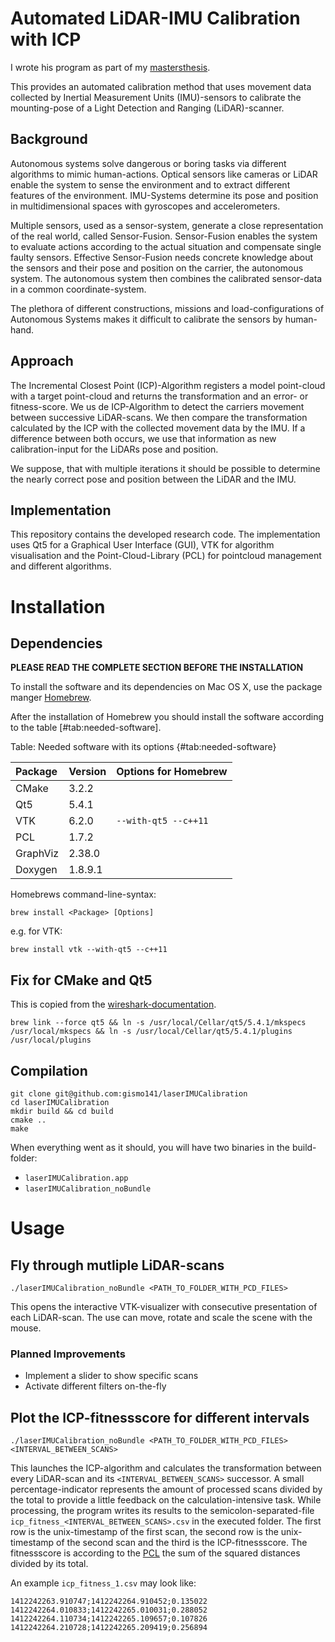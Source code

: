 # Automated LiDAR-IMU Calibration with ICP

I wrote his program as part of my [mastersthesis](https://github.com/gismo141/mastersthesis).

This provides an automated calibration method that uses movement data collected by Inertial Measurement Units (IMU)-sensors to calibrate the mounting-pose of a Light Detection and Ranging (LiDAR)-scanner.

## Background

Autonomous systems solve dangerous or boring tasks via different algorithms to mimic human-actions. Optical sensors like cameras or LiDAR enable the system to sense the environment and to extract different features of the environment. IMU-Systems determine its pose and position in multidimensional spaces with gyroscopes and accelerometers.

Multiple sensors, used as a sensor-system, generate a close representation of the real world, called Sensor-Fusion. Sensor-Fusion enables the system to evaluate actions according to the actual situation and compensate single faulty sensors. Effective Sensor-Fusion needs concrete knowledge about the sensors and their pose and position on the carrier, the autonomous system. The autonomous system then combines the calibrated sensor-data in a common coordinate-system.

The plethora of different constructions, missions and load-configurations of Autonomous Systems makes it difficult to calibrate the sensors by human-hand.

## Approach

The Incremental Closest Point (ICP)-Algorithm registers a model point-cloud with a target point-cloud and returns the transformation and an error- or fitness-score. We us de ICP-Algorithm to detect the carriers movement between successive LiDAR-scans. We then compare the transformation calculated by the ICP with the collected movement data by the IMU. If a difference between both occurs, we use that information as new calibration-input for the LiDARs pose and position.

We suppose, that with multiple iterations it should be possible to determine the nearly correct pose and position between the LiDAR and the IMU.  

## Implementation

This repository contains the developed research code. The implementation uses Qt5 for a Graphical User Interface (GUI), VTK for algorithm visualisation and the Point-Cloud-Library (PCL) for pointcloud management and different algorithms.

# Installation

## Dependencies

**PLEASE READ THE COMPLETE SECTION BEFORE THE INSTALLATION**

To install the software and its dependencies on Mac OS X, use the package manger [Homebrew](http://brew.sh).

After the installation of Homebrew you should install the software according to the table [#tab:needed-software].

Table: Needed software with its options {#tab:needed-software}

| Package  | Version | Options for Homebrew |
| :---     | :-----  | :--                  |
| CMake    | 3.2.2   |                      |
| Qt5      | 5.4.1   |                      |
| VTK      | 6.2.0   | `--with-qt5 --c++11` |
| PCL      | 1.7.2   |                      |
| GraphViz | 2.38.0  |                      |
| Doxygen  | 1.8.9.1 |                      |

Homebrews command-line-syntax:

```Shell
brew install <Package> [Options]
```

e.g. for VTK:

```Shell
brew install vtk --with-qt5 --c++11
```

## Fix for CMake and Qt5

This is copied from the [wireshark-documentation](https://github.com/Homebrew/homebrew/issues/29938).

```Shell
brew link --force qt5 && ln -s /usr/local/Cellar/qt5/5.4.1/mkspecs /usr/local/mkspecs && ln -s /usr/local/Cellar/qt5/5.4.1/plugins /usr/local/plugins
```

## Compilation

```Shell
git clone git@github.com:gismo141/laserIMUCalibration
cd laserIMUCalibration
mkdir build && cd build
cmake ..
make
```

When everything went as it should, you will have two binaries in the build-folder:

- `laserIMUCalibration.app`
- `laserIMUCalibration_noBundle`

# Usage

## Fly through mutliple LiDAR-scans

```Shell
./laserIMUCalibration_noBundle <PATH_TO_FOLDER_WITH_PCD_FILES>
```

This opens the interactive VTK-visualizer with consecutive presentation of each LiDAR-scan. The use can move, rotate and scale the scene with the mouse.

### Planned Improvements

- Implement a slider to show specific scans
- Activate different filters on-the-fly

## Plot the ICP-fitnessscore for different intervals

```Shell
./laserIMUCalibration_noBundle <PATH_TO_FOLDER_WITH_PCD_FILES> <INTERVAL_BETWEEN_SCANS>
```

This launches the ICP-algorithm and calculates the transformation between every LiDAR-scan and its `<INTERVAL_BETWEEN_SCANS>` successor. A small percentage-indicator represents the amount of processed scans divided by the total to provide a little feedback on the calculation-intensive task. While processing, the program writes its results to the semicolon-separated-file `icp_fitness_<INTERVAL_BETWEEN_SCANS>.csv` in the executed folder. The first row is the unix-timestamp of the first scan, the second row is the unix-timestamp of the second scan and the third is the ICP-fitnessscore. The fitnessscore is according to the [PCL](http://docs.pointclouds.org/trunk/classpcl_1_1_registration.html#ab26742c383b6f5e86fb96a236fb08728) the sum of the squared distances divided by its total.

An example `icp_fitness_1.csv` may look like:

```csv
1412242263.910747;1412242264.910452;0.135022
1412242264.010833;1412242265.010031;0.288052
1412242264.110734;1412242265.109657;0.107826
1412242264.210728;1412242265.209419;0.256894
```
